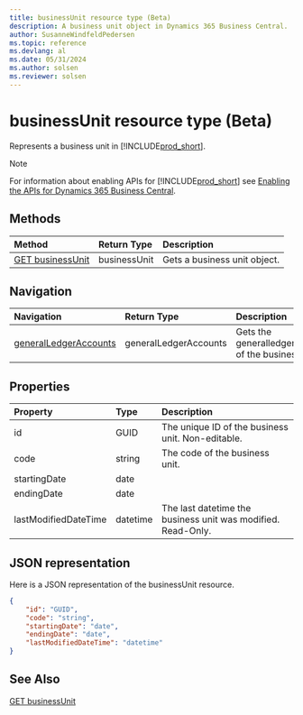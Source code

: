 ```yaml
---
title: businessUnit resource type (Beta)
description: A business unit object in Dynamics 365 Business Central.
author: SusanneWindfeldPedersen
ms.topic: reference
ms.devlang: al
ms.date: 05/31/2024
ms.author: solsen
ms.reviewer: solsen
---
```


# businessUnit resource type (Beta)

<!-- START>DO_NOT_EDIT -->
<!-- IMPORTANT:Do not edit any of the content between here and the END>DO_NOT_EDIT. -->
Represents a business unit in [!INCLUDE[prod_short](../../../includes/prod_short.md)].

> [!NOTE]
> For information about enabling APIs for [!INCLUDE[prod_short](../../../includes/prod_short.md)] see [Enabling the APIs for Dynamics 365 Business Central](../../../api-reference/v2.0/enabling-apis-for-dynamics-nav.md).

## Methods

| Method | Return Type|Description |
|:--------------------|:-----------|:-------------------------|
|[GET businessUnit](../api/dynamics_businessunit_get.md)|businessUnit|Gets a business unit object.|


## Navigation

| Navigation |Return Type| Description |
|:----------|:----------|:-----------------|
|[generalLedgerAccounts](dynamics_generalledgeraccount.md)|generalLedgerAccounts |Gets the generalledgeraccounts of the businessUnit.|

## Properties

| Property           | Type   |Description     |
|:-------------------|:-------|:---------------|
|id|GUID|The unique ID of the business unit. Non-editable.|
|code|string|The code of the business unit.|
|startingDate|date||
|endingDate|date||
|lastModifiedDateTime|datetime|The last datetime the business unit was modified. Read-Only.|

## JSON representation

Here is a JSON representation of the businessUnit resource.


```json
{
    "id": "GUID",
    "code": "string",
    "startingDate": "date",
    "endingDate": "date",
    "lastModifiedDateTime": "datetime"
}
```
<!-- IMPORTANT: END>DO_NOT_EDIT -->

## See Also
[GET businessUnit](../api/dynamics_businessunit_get.md)
